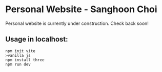 # Personal Website - Sanghoon Choi
Personal website is currently under construction. Check back soon!

## Usage in localhost:
```
npm init vite
>vanilla js
npm install three
npm run dev
```
